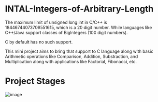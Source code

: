# INTAL-Integers-of-Arbitrary-Length
The maximum limit of unsigned long int in C/C++ is 18446744073709551615, which is a 20 digit number. While languages like C++/Java support classes of BigIntegers (100 digit numbers).

C by default has no such support.

This mini project aims to bring that support to C language along with basic Arithmetic operations like Comparison, Addition, Substraction, 
and Multiplication along with applications like Factorial, Fibonacci, etc.

# Project Stages
![image](https://github.com/user-attachments/assets/b0e0334c-deb3-4973-8a09-34c1d8747e11)

